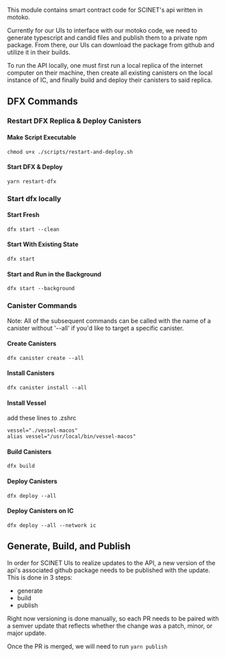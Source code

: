 This module contains smart contract code for SCINET's api written in motoko.

Currently for our UIs to interface with our motoko code, we need to generate typescript and candid files and publish them to a private npm package. From there, our UIs can download the package from github and utilize it in their builds.

To run the API locally, one must first run a local replica of the internet computer on their machine, then create all existing canisters on the local instance of IC, and finally build and deploy their canisters to said replica.

## DFX Commands

### Restart DFX Replica & Deploy Canisters

#### Make Script Executable

```
chmod u+x ./scripts/restart-and-deploy.sh
```

#### Start DFX & Deploy

```
yarn restart-dfx
```

### Start dfx locally

#### Start Fresh

```
dfx start --clean
```

#### Start With Existing State

```
dfx start
```

#### Start and Run in the Background

```
dfx start --background
```

### Canister Commands

Note: All of the subsequent commands can be called with the name of a canister without '--all' if you'd like to target a specific canister.

#### Create Canisters

```
dfx canister create --all
```

#### Install Canisters

```
dfx canister install --all
```

#### Install Vessel

add these lines to .zshrc

```
vessel="./vessel-macos"
alias vessel="/usr/local/bin/vessel-macos"
```

#### Build Canisters

```
dfx build
```

#### Deploy Canisters

```
dfx deploy --all
```

#### Deploy Canisters on IC

```
dfx deploy --all --network ic
```

## Generate, Build, and Publish

In order for SCINET UIs to realize updates to the API, a new version of the api's associated github package needs to be published with the update. This is done in 3 steps:

- generate
- build
- publish

Right now versioning is done manually, so each PR needs to be paired with a semver update that reflects whether the change was a patch, minor, or major update.

Once the PR is merged, we will need to run `yarn publish`
